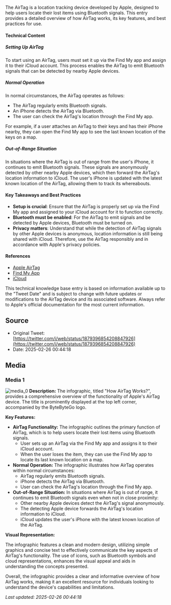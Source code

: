 The AirTag is a location tracking device developed by Apple, designed to help users locate their lost items using Bluetooth signals. This entry provides a detailed overview of how AirTag works, its key features, and best practices for use.

#### Technical Content
##### Setting Up AirTag
To start using an AirTag, users must set it up via the Find My app and assign it to their iCloud account. This process enables the AirTag to emit Bluetooth signals that can be detected by nearby Apple devices.

##### Normal Operation
In normal circumstances, the AirTag operates as follows:
* The AirTag regularly emits Bluetooth signals.
* An iPhone detects the AirTag via Bluetooth.
* The user can check the AirTag's location through the Find My app.

For example, if a user attaches an AirTag to their keys and has their iPhone nearby, they can open the Find My app to see the last known location of the keys on a map.

##### Out-of-Range Situation
In situations where the AirTag is out of range from the user's iPhone, it continues to emit Bluetooth signals. These signals are anonymously detected by other nearby Apple devices, which then forward the AirTag's location information to iCloud. The user's iPhone is updated with the latest known location of the AirTag, allowing them to track its whereabouts.

#### Key Takeaways and Best Practices
* **Setup is crucial**: Ensure that the AirTag is properly set up via the Find My app and assigned to your iCloud account for it to function correctly.
* **Bluetooth must be enabled**: For the AirTag to emit signals and be detected by Apple devices, Bluetooth must be turned on.
* **Privacy matters**: Understand that while the detection of AirTag signals by other Apple devices is anonymous, location information is still being shared with iCloud. Therefore, use the AirTag responsibly and in accordance with Apple's privacy policies.

#### References
* [Apple AirTag](https://www.apple.com/airtag/)
* [Find My App](https://support.apple.com/en-us/HT210637)
* [iCloud](https://www.icloud.com/)

This technical knowledge base entry is based on information available up to the "Tweet Date" and is subject to change with future updates or modifications to the AirTag device and its associated software. Always refer to Apple's official documentation for the most current information.
## Source

- Original Tweet: [https://twitter.com/i/web/status/1879396854208847926](https://twitter.com/i/web/status/1879396854208847926)
- Date: 2025-02-26 00:44:18


## Media

### Media 1
![media_0](./media_0.jpg)
**Description:** The infographic, titled "How AirTag Works?", provides a comprehensive overview of the functionality of Apple's AirTag device. The title is prominently displayed at the top left corner, accompanied by the ByteByteGo logo.

**Key Features:**

* **AirTag Functionality:** The infographic outlines the primary function of AirTag, which is to help users locate their lost items using Bluetooth signals.
	+ User sets up an AirTag via the Find My app and assigns it to their iCloud account.
	+ When the user loses the item, they can use the Find My app to locate its last known location on a map.
* **Normal Operation:** The infographic illustrates how AirTag operates within normal circumstances:
	+ AirTag regularly emits Bluetooth signals.
	+ iPhone detects the AirTag via Bluetooth.
	+ User can check the AirTag's location through the Find My app.
* **Out-of-Range Situation:** In situations where AirTag is out of range, it continues to emit Bluetooth signals even when not in close proximity:
	+ Other nearby Apple devices detect the AirTag's signal anonymously.
	+ The detecting Apple device forwards the AirTag's location information to iCloud.
	+ iCloud updates the user's iPhone with the latest known location of the AirTag.

**Visual Representation:**

The infographic features a clean and modern design, utilizing simple graphics and concise text to effectively communicate the key aspects of AirTag's functionality. The use of icons, such as Bluetooth symbols and cloud representations, enhances the visual appeal and aids in understanding the concepts presented.

Overall, the infographic provides a clear and informative overview of how AirTag works, making it an excellent resource for individuals looking to understand the device's capabilities and limitations.

*Last updated: 2025-02-26 00:44:18*
